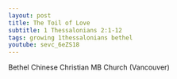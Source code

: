 ```yaml
---
layout: post
title: The Toil of Love
subtitle: 1 Thessalonians 2:1-12
tags: growing 1thessalonians bethel
youtube: sevc_6eZS18
---
```

Bethel Chinese Christian MB Church (Vancouver)
